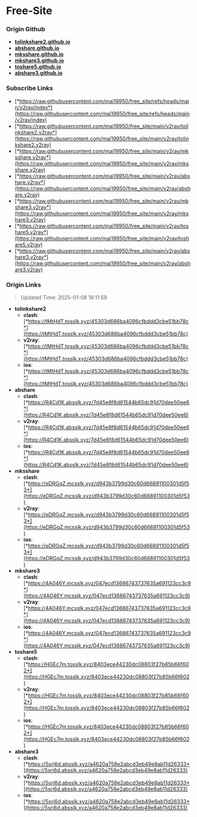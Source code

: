 # Free-Site

### Origin Github

- [**tolinkshare2.github.io**](https://github.com/tolinkshare2/tolinkshare2.github.io)
- [**abshare.github.io**](https://github.com/abshare/abshare.github.io)
- [**mksshare.github.io**](https://github.com/mksshare/mksshare.github.io)
- [**mkshare3.github.io**](https://github.com/mkshare3/mkshare3.github.io)
- [**toshare5.github.io**](https://github.com/toshare5/toshare5.github.io)
- [**abshare3.github.io**](https://github.com/abshare3/abshare3.github.io)

### Subscribe Links

- [*https://raw.githubusercontent.com/mai19950/free_site/refs/heads/main/v2ray/index*](https://raw.githubusercontent.com/mai19950/free_site/refs/heads/main/v2ray/index)
- [*https://raw.githubusercontent.com/mai19950/free_site/main/v2ray/tolinkshare2.v2ray*](https://raw.githubusercontent.com/mai19950/free_site/main/v2ray/tolinkshare2.v2ray)
- [*https://raw.githubusercontent.com/mai19950/free_site/main/v2ray/mksshare.v2ray*](https://raw.githubusercontent.com/mai19950/free_site/main/v2ray/mksshare.v2ray)
- [*https://raw.githubusercontent.com/mai19950/free_site/main/v2ray/abshare.v2ray*](https://raw.githubusercontent.com/mai19950/free_site/main/v2ray/abshare.v2ray)
- [*https://raw.githubusercontent.com/mai19950/free_site/main/v2ray/mkshare3.v2ray*](https://raw.githubusercontent.com/mai19950/free_site/main/v2ray/mkshare3.v2ray)
- [*https://raw.githubusercontent.com/mai19950/free_site/main/v2ray/toshare5.v2ray*](https://raw.githubusercontent.com/mai19950/free_site/main/v2ray/toshare5.v2ray)
- [*https://raw.githubusercontent.com/mai19950/free_site/main/v2ray/abshare3.v2ray*](https://raw.githubusercontent.com/mai19950/free_site/main/v2ray/abshare3.v2ray)

### Origin Links

> Updated Time: 2025-01-08 18:11:59

- **tolinkshare2**
  - **clash**: [*https://tMtHdT.tosslk.xyz/45303d686ba4096cfbddd3cbe51bb78c*](https://tMtHdT.tosslk.xyz/45303d686ba4096cfbddd3cbe51bb78c)
  - **v2ray**: [*https://tMtHdT.tosslk.xyz/45303d686ba4096cfbddd3cbe51bb78c*](https://tMtHdT.tosslk.xyz/45303d686ba4096cfbddd3cbe51bb78c)
  - **ios**: [*https://tMtHdT.tosslk.xyz/45303d686ba4096cfbddd3cbe51bb78c*](https://tMtHdT.tosslk.xyz/45303d686ba4096cfbddd3cbe51bb78c)
- **abshare**
  - **clash**: [*https://R4Cd1K.absslk.xyz/7d45e8f8d61544b65dc91d70dee50ee6*](https://R4Cd1K.absslk.xyz/7d45e8f8d61544b65dc91d70dee50ee6)
  - **v2ray**: [*https://R4Cd1K.absslk.xyz/7d45e8f8d61544b65dc91d70dee50ee6*](https://R4Cd1K.absslk.xyz/7d45e8f8d61544b65dc91d70dee50ee6)
  - **ios**: [*https://R4Cd1K.absslk.xyz/7d45e8f8d61544b65dc91d70dee50ee6*](https://R4Cd1K.absslk.xyz/7d45e8f8d61544b65dc91d70dee50ee6)
- **mksshare**
  - **clash**: [*https://eDRGqZ.mcsslk.xyz/d943b3799d30c60d66891100301d5f53*](https://eDRGqZ.mcsslk.xyz/d943b3799d30c60d66891100301d5f53)
  - **v2ray**: [*https://eDRGqZ.mcsslk.xyz/d943b3799d30c60d66891100301d5f53*](https://eDRGqZ.mcsslk.xyz/d943b3799d30c60d66891100301d5f53)
  - **ios**: [*https://eDRGqZ.mcsslk.xyz/d943b3799d30c60d66891100301d5f53*](https://eDRGqZ.mcsslk.xyz/d943b3799d30c60d66891100301d5f53)
- **mkshare3**
  - **clash**: [*https://4A046Y.mcsslk.xyz/047ecd13686743737635a691123cc3c9*](https://4A046Y.mcsslk.xyz/047ecd13686743737635a691123cc3c9)
  - **v2ray**: [*https://4A046Y.mcsslk.xyz/047ecd13686743737635a691123cc3c9*](https://4A046Y.mcsslk.xyz/047ecd13686743737635a691123cc3c9)
  - **ios**: [*https://4A046Y.mcsslk.xyz/047ecd13686743737635a691123cc3c9*](https://4A046Y.mcsslk.xyz/047ecd13686743737635a691123cc3c9)
- **toshare5**
  - **clash**: [*https://HGEc7m.tosslk.xyz/8403ece44230dc08803f27b85b66f602*](https://HGEc7m.tosslk.xyz/8403ece44230dc08803f27b85b66f602)
  - **v2ray**: [*https://HGEc7m.tosslk.xyz/8403ece44230dc08803f27b85b66f602*](https://HGEc7m.tosslk.xyz/8403ece44230dc08803f27b85b66f602)
  - **ios**: [*https://HGEc7m.tosslk.xyz/8403ece44230dc08803f27b85b66f602*](https://HGEc7m.tosslk.xyz/8403ece44230dc08803f27b85b66f602)
- **abshare3**
  - **clash**: [*https://5sri6d.absslk.xyz/a4620a758e2abcd3eb49e8ab11d26333*](https://5sri6d.absslk.xyz/a4620a758e2abcd3eb49e8ab11d26333)
  - **v2ray**: [*https://5sri6d.absslk.xyz/a4620a758e2abcd3eb49e8ab11d26333*](https://5sri6d.absslk.xyz/a4620a758e2abcd3eb49e8ab11d26333)
  - **ios**: [*https://5sri6d.absslk.xyz/a4620a758e2abcd3eb49e8ab11d26333*](https://5sri6d.absslk.xyz/a4620a758e2abcd3eb49e8ab11d26333)
